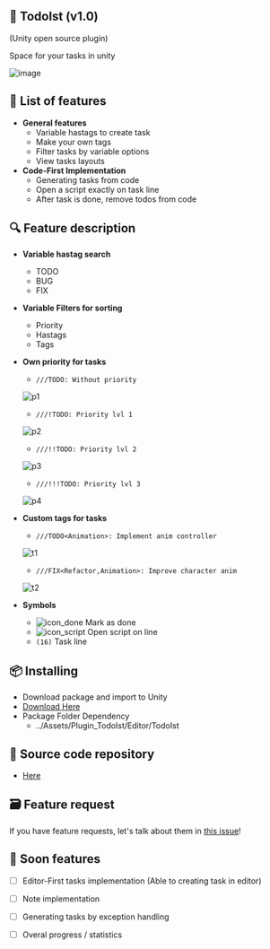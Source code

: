 :rocket: TodoIst (v1.0)
---------
(Unity open source plugin)

Space for your tasks in unity

![image](https://user-images.githubusercontent.com/14979589/68075850-614fb680-fdb6-11e9-96dc-82b794d70b88.png)

:pencil: List of features 
---------
* **General features**
  * Variable hastags to create task
  * Make your own tags
  * Filter tasks by variable options
  * View tasks layouts
* **Code-First Implementation**
  * Generating tasks from code
  * Open a script exactly on task line
  * After task is done, remove todos from code
   
:mag: Feature description
---------
* **Variable hastag search**
  * TODO
  * BUG
  * FIX
* **Variable Filters for sorting**
  * Priority
  * Hastags
  * Tags
* **Own priority for tasks**
  * ```///TODO: Without priority ```
  
  ![p1](https://user-images.githubusercontent.com/14979589/68075757-fbaefa80-fdb4-11e9-97cc-94b36d2264a8.PNG)
  * ```///!TODO: Priority lvl 1 ```
  
  ![p2](https://user-images.githubusercontent.com/14979589/68075758-fc479100-fdb4-11e9-9186-466333cfcefa.PNG)
  * ```///!!TODO: Priority lvl 2 ```
  
  ![p3](https://user-images.githubusercontent.com/14979589/68075759-fc479100-fdb4-11e9-8b12-7f656c8dc833.PNG)
  * ```///!!!TODO: Priority lvl 3 ```
  
  ![p4](https://user-images.githubusercontent.com/14979589/68075760-fc479100-fdb4-11e9-9d37-208fa3c2fb22.PNG)
 
* **Custom tags for tasks**

  * ```///TODO<Animation>: Implement anim controller ```
  
  ![t1](https://user-images.githubusercontent.com/14979589/68075817-df5f8d80-fdb5-11e9-9ee8-fc281859de31.PNG)
  * ```///FIX<Refactor,Animation>: Improve character anim ```
  
  ![t2](https://user-images.githubusercontent.com/14979589/68075818-df5f8d80-fdb5-11e9-9448-3d78f11bbc34.PNG)
* **Symbols**
  * ![icon_done](https://user-images.githubusercontent.com/14979589/68076041-90ffbe00-fdb8-11e9-9693-385e5331b636.png) Mark as done
  * ![icon_script](https://user-images.githubusercontent.com/14979589/68076040-90ffbe00-fdb8-11e9-8ff9-ed30c097269d.png) Open script on line
  * ```(16)``` Task line
 
:package: Installing
---------
* Download package and import to Unity
* [Download Here](https://github.com/AdrianOrcik/Unity_Plugin_TodoIst)
* Package Folder Dependency
  * ../Assets/Plugin_TodoIst/Editor/TodoIst
  
 :construction: Source code repository
---------
* [Here](https://github.com/AdrianOrcik/Unity_Plugin_TodoIst_Source)
 
:card_file_box: Feature request
 ---------
If you have feature requests, let's talk about them in [this issue](https://github.com/AdrianOrcik/Unity_Todo/issues)!

:construction_worker: Soon features
 ---------
 - [ ] Editor-First tasks implementation (Able to creating task in editor)
 - [ ] Note implementation
 - [ ] Generating tasks by exception handling
 - [ ] Overal progress / statistics

